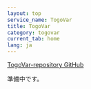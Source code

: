 ```yaml
---
layout: top
service_name: TogoVar
title: TogoVar
category: togovar
current_tab: home
lang: ja
---
```


[TogoVar-repository GitHub](https://github.com/ddbj/togovar-repository)  

準備中です。